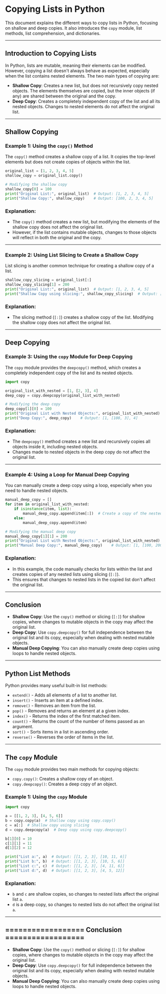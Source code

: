 
# Copying Lists in Python

This document explains the different ways to copy lists in Python, focusing on shallow and deep copies. It also introduces the `copy` module, list methods, list comprehension, and dictionaries.

---

## Introduction to Copying Lists

In Python, lists are mutable, meaning their elements can be modified. However, copying a list doesn't always behave as expected, especially when the list contains nested elements. The two main types of copying are:

- **Shallow Copy**: Creates a new list, but does not recursively copy nested objects. The elements themselves are copied, but the inner objects (if any) are shared between the original and the copy.
- **Deep Copy**: Creates a completely independent copy of the list and all its nested objects. Changes to nested elements do not affect the original list.

---

## Shallow Copying

### Example 1: Using the `copy()` Method

The `copy()` method creates a shallow copy of a list. It copies the top-level elements but does not create copies of objects within the list.

```python
original_list = [1, 2, 3, 4, 5]
shallow_copy = original_list.copy()

# Modifying the shallow copy
shallow_copy[0] = 100
print("Original List:", original_list)  # Output: [1, 2, 3, 4, 5]
print("Shallow Copy:", shallow_copy)    # Output: [100, 2, 3, 4, 5]
```

### Explanation:
- The `copy()` method creates a new list, but modifying the elements of the shallow copy does not affect the original list.
- However, if the list contains mutable objects, changes to those objects will reflect in both the original and the copy.

---

### Example 2: Using List Slicing to Create a Shallow Copy

List slicing is another common technique for creating a shallow copy of a list.

```python
shallow_copy_slicing = original_list[:]
shallow_copy_slicing[1] = 200
print("Original List:", original_list)  # Output: [1, 2, 3, 4, 5]
print("Shallow Copy using slicing:", shallow_copy_slicing)  # Output: [1, 200, 3, 4, 5]
```

### Explanation:
- The slicing method (`[:]`) creates a shallow copy of the list. Modifying the shallow copy does not affect the original list.

---

## Deep Copying

### Example 3: Using the `copy` Module for Deep Copying

The `copy` module provides the `deepcopy()` method, which creates a completely independent copy of the list and its nested objects.

```python
import copy

original_list_with_nested = [1, [2, 3], 4]
deep_copy = copy.deepcopy(original_list_with_nested)

# Modifying the deep copy
deep_copy[1][0] = 100
print("Original List with Nested Objects:", original_list_with_nested)  # Output: [1, [2, 3], 4]
print("Deep Copy:", deep_copy)    # Output: [1, [100, 3], 4]
```

### Explanation:
- The `deepcopy()` method creates a new list and recursively copies all objects inside it, including nested objects.
- Changes made to nested objects in the deep copy do not affect the original list.

---

### Example 4: Using a Loop for Manual Deep Copying

You can manually create a deep copy using a loop, especially when you need to handle nested objects.

```python
manual_deep_copy = []
for item in original_list_with_nested:
    if isinstance(item, list):
        manual_deep_copy.append(item[:])  # Create a copy of the nested list
    else:
        manual_deep_copy.append(item)

# Modifying the manual deep copy
manual_deep_copy[1][1] = 200
print("Original List with Nested Objects:", original_list_with_nested)  # Output: [1, [2, 3], 4]
print("Manual Deep Copy:", manual_deep_copy)    # Output: [1, [100, 200], 4]
```

### Explanation:
- In this example, the code manually checks for lists within the list and creates copies of any nested lists using slicing (`[:]`).
- This ensures that changes to nested lists in the copied list don't affect the original list.

---

## Conclusion

- **Shallow Copy**: Use the `copy()` method or slicing (`[:]`) for shallow copies, where changes to mutable objects in the copy may affect the original list.
- **Deep Copy**: Use `copy.deepcopy()` for full independence between the original list and its copy, especially when dealing with nested mutable objects.
- **Manual Deep Copying**: You can also manually create deep copies using loops to handle nested objects.

---

## Python List Methods

Python provides many useful built-in list methods:

- `extend()` - Adds all elements of a list to another list.
- `insert()` - Inserts an item at a defined index.
- `remove()` - Removes an item from the list.
- `pop()` - Removes and returns an element at a given index.
- `index()` - Returns the index of the first matched item.
- `count()` - Returns the count of the number of items passed as an argument.
- `sort()` - Sorts items in a list in ascending order.
- `reverse()` - Reverses the order of items in the list.

---

## The `copy` Module

The `copy` module provides two main methods for copying objects:

- `copy.copy()`: Creates a shallow copy of an object.
- `copy.deepcopy()`: Creates a deep copy of an object.

### Example 1: Using the `copy` Module

```python
import copy

a = [[1, 2, 3], [4, 5, 6]]
b = copy.copy(a)  # Shallow copy using copy.copy()
c = a[:]  # Shallow copy using slicing
d = copy.deepcopy(a)  # Deep copy using copy.deepcopy()

b[1][0] = 10
c[1][1] = 11
d[1][2] = 12

print("List a:", a)  # Output: [[1, 2, 3], [10, 11, 6]]
print("List b:", b)  # Output: [[1, 2, 3], [10, 5, 6]]
print("List c:", c)  # Output: [[1, 2, 3], [4, 11, 6]]
print("List d:", d)  # Output: [[1, 2, 3], [4, 5, 12]]
```

### Explanation:
- `b` and `c` are shallow copies, so changes to nested lists affect the original list `a`.
- `d` is a deep copy, so changes to nested lists do not affect the original list `a`.

---
## ================== Conclusion ==================
- **Shallow Copy**: Use the `copy()` method or slicing (`[:]`) for shallow copies, where changes to mutable objects in the copy may affect the original list.
- **Deep Copy**: Use `copy.deepcopy()` for full independence between the original list and its copy, especially when dealing with nested mutable objects.
- **Manual Deep Copying**: You can also manually create deep copies using loops to handle nested objects.
